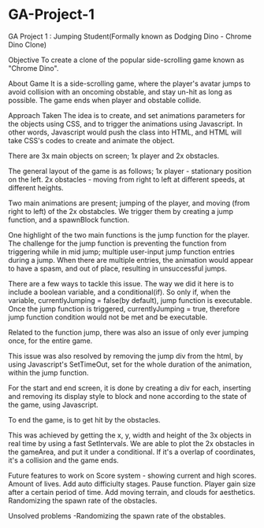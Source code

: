 # GA-Project-1

GA Project 1 : Jumping Student(Formally known as Dodging Dino - Chrome Dino Clone)

Objective
To create a clone of the popular side-scrolling game known as "Chrome Dino".

About Game
It is a side-scrolling game, where the player's avatar jumps to avoid collision with an oncoming obstable, and stay un-hit as long as possible. The game ends when player and obstable collide.

Approach Taken
The idea is to create, and set animations parameters for the objects using CSS, and to trigger the animations using Javascript. In other words, Javascript would push the class into HTML, and HTML will take CSS's codes to create and animate the object.

There are 3x main objects on screen; 1x player and 2x obstacles.

The general layout of the game is as follows;
1x player - stationary position on the left.
2x obstacles - moving from right to left at different speeds, at different heights.

Two main animations are present; jumping of the player, and moving (from right to left) of the 2x obstabcles. We trigger them by creating a jump function, and a spawnBlock function.

One highlight of the two main functions is the jump function for the player. The challenge for the jump function is preventing the function from triggering while in mid jump; multiple user-input jump function entries during a jump. When there are multiple entries, the animation would appear to have a spasm, and out of place, resulting in unsuccessful jumps.

There are a few ways to tackle this issue. The way we did it here is to include a boolean variable, and a conditional(if). So only if, when the variable, currentlyJumping = false(by default), jump function is executable. Once the jump function is triggered, currentlyJumping = true, therefore jump function condition would not be met and be executable.

Related to the function jump, there was also an issue of only ever jumping once, for the entire game.

This issue was also resolved by removing the jump div from the html, by using Javascript's SetTimeOut, set for the whole duration of the animation, within the jump function.

For the start and end screen, it is done by creating a div for each, inserting and removing its display style to block and none according to the state of the game, using Javascript.

To end the game, is to get hit by the obstacles.

This was achieved by getting the x, y, width and height of the 3x objects in real time by using a fast SetIntervals. We are able to plot the 2x obstacles in the gameArea, and put it under a conditional. If it's a overlap of coordinates, it's a collision and the game ends.

Future features to work on
Score system - showing current and high scores.
Amount of lives.
Add auto difficiulty stages.
Pause function.
Player gain size after a certain period of time.
Add moving terrain, and clouds for aesthetics.
Randomizing the spawn rate of the obstacles.

Unsolved problems
-Randomizing the spawn rate of the obstables.
